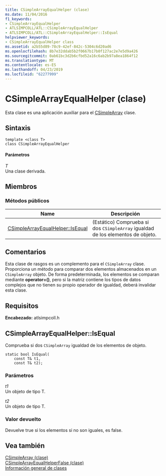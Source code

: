 ```yaml
---
title: CSimpleArrayEqualHelper (clase)
ms.date: 11/04/2016
f1_keywords:
- CSimpleArrayEqualHelper
- ATLSIMPCOLL/ATL::CSimpleArrayEqualHelper
- ATLSIMPCOLL/ATL::CSimpleArrayEqualHelper::IsEqual
helpviewer_keywords:
- CSimpleArrayEqualHelper class
ms.assetid: a2b55d89-78c9-42ef-842c-5304c6d20ad6
ms.openlocfilehash: 8b7e32ddab5b2f0667b17b0f127ac2e7e5d9a426
ms.sourcegitcommit: 0ab61bc3d2b6cfbd52a16c6ab2b97a8ea1864f12
ms.translationtype: MT
ms.contentlocale: es-ES
ms.lasthandoff: 04/23/2019
ms.locfileid: "62277999"
---
```

# <a name="csimplearrayequalhelper-class"></a>CSimpleArrayEqualHelper (clase)

Esta clase es una aplicación auxiliar para el [CSimpleArray](../../atl/reference/csimplearray-class.md) clase.

## <a name="syntax"></a>Sintaxis

```
template <class T>
class CSimpleArrayEqualHelper
```

#### <a name="parameters"></a>Parámetros

*T*<br/>
Una clase derivada.

## <a name="members"></a>Miembros

### <a name="public-methods"></a>Métodos públicos

|Name|Descripción|
|----------|-----------------|
|[CSimpleArrayEqualHelper::IsEqual](#isequal)|(Estático) Comprueba si dos `CSimpleArray` igualdad de los elementos de objeto.|

## <a name="remarks"></a>Comentarios

Esta clase de rasgos es un complemento para el `CSimpleArray` clase. Proporciona un método para comparar dos elementos almacenados en un `CSimpleArray` objeto. De forma predeterminada, los elementos se comparan mediante **operator=()**, pero si la matriz contiene los tipos de datos complejos que no tienen su propio operador de igualdad, deberá invalidar esta clase.

## <a name="requirements"></a>Requisitos

**Encabezado:** atlsimpcoll.h

##  <a name="isequal"></a>  CSimpleArrayEqualHelper::IsEqual

Comprueba si dos `CSimpleArray` igualdad de los elementos de objeto.

```
static bool IsEqual(
    const T& t1,
    const T& t2);
```

### <a name="parameters"></a>Parámetros

*t1*<br/>
Un objeto de tipo T.

*t2*<br/>
Un objeto de tipo T.

### <a name="return-value"></a>Valor devuelto

Devuelve true si los elementos si no son iguales, es false.

## <a name="see-also"></a>Vea también

[CSimpleArray (clase)](../../atl/reference/csimplearray-class.md)<br/>
[CSimpleArrayEqualHelperFalse (clase)](../../atl/reference/csimplearrayequalhelperfalse-class.md)<br/>
[Información general de clases](../../atl/atl-class-overview.md)
